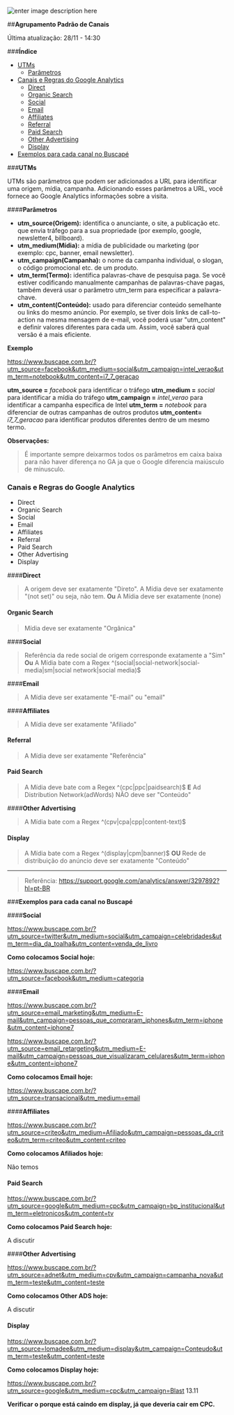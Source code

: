 ﻿![enter image description here](http://image.buscape.com/material/buscape.png)



##**Agrupamento Padrão de Canais**

Última atualização: 28/11 - 14:30

###**Índice**

 - [UTMs](#utms) 
	 - [Parâmetros](#parâmetros)
 - [Canais e Regras do Google Analytics](#canais-e-regras-do-google-analytics)
	 - [Direct](#direct)
	 - [Organic Search](#organic-search)
	 - [Social](#social)
	 - [Email](#email)
	 - [Affiliates](#affiliates)
	 - [Referral](#referral)
	 - [Paid Search](#paid-search)
	 - [Other Advertising](#other-advertising)
	 - [Display](#display)
 - [Exemplos para cada canal no Buscapé](#exemplos-para-cada-canal-no-buscapé)

###**UTMs**

UTMs são parâmetros que podem ser adicionados a URL para identificar uma origem, mídia, campanha. Adicionando esses parâmetros a URL, você fornece ao Google Analytics informações sobre a visita.

####**Parâmetros**

 - **utm_source(Origem):** identifica o anunciante, o site, a publicação etc. que envia tráfego para a sua propriedade (por exemplo, google, newsletter4, billboard).
 - **utm_medium(Mídia):** a mídia de publicidade ou marketing (por exemplo: cpc, banner, email newsletter).
 - **utm_campaign(Campanha):** o nome da campanha individual, o slogan, o código promocional etc. de um produto.
 - **utm_term(Termo):** identifica palavras-chave de pesquisa paga. Se você estiver codificando manualmente campanhas de palavras-chave pagas, também deverá usar o parâmetro utm_term para especificar a palavra-chave.
 - **utm_content(Conteúdo):** usado para diferenciar conteúdo semelhante ou links do mesmo anúncio. Por exemplo, se tiver dois links de call-to-action na mesma mensagem de e-mail, você poderá usar "utm_content" e definir valores diferentes para cada um. Assim, você saberá qual versão é a mais eficiente.

**Exemplo**

https://www.buscape.com.br/?utm_source=facebook&utm_medium=social&utm_campaign=intel_verao&utm_term=notebook&utm_content=i7_7_geracao

**utm_source =** *facebook* para identificar o tráfego 
**utm_medium =** *social* para identificar a mídia do tráfego 
**utm_campaign =** *intel_verao* para identificar a campanha especifica de Intel
**utm_term =** *notebook* para diferenciar de outras campanhas de outros produtos
**utm_content=** *i7_7_geracao* para identificar produtos diferentes dentro de um mesmo termo.

**Observações:**

> É importante sempre deixarmos todos os parâmetros em caixa baixa para não haver diferença no GA ja que o Google diferencia maiúsculo de minusculo.


### **Canais e Regras do Google Analytics**

- Direct
- Organic Search
- Social
- Email
- Affiliates
- Referral
- Paid Search
- Other Advertising
- Display

####**Direct**

>  A origem deve ser exatamente "Direto".
>  A Mídia deve ser exatamente "(not set)" ou seja, não tem.
> **Ou** 
> A Mídia deve ser exatamente (none)


#### **Organic Search**

> Mídia deve ser exatamente "Orgânica"

####**Social**

> 	Referência da rede social de origem corresponde exatamente a "Sim"
> **Ou**
> A Mídia bate com a Regex ^(social|social-network|social-media|sm|social network|social media)$

####**Email**

> A Mídia deve ser exatamente "E-mail" ou "email"

####**Affiliates**

>A Mídia deve ser exatamente "Afiliado"

#### **Referral**

> A Mídia deve ser exatamente "Referência"

#### **Paid Search**

> A Mídia deve bate com a Regex ^(cpc|ppc|paidsearch)$
> **E**
> Ad Distribution Network(adWords) NÃO deve ser "Conteúdo"

####**Other Advertising**

> A Mídia bate com a Regex ^(cpv|cpa|cpp|content-text)$

#### **Display**

> A Mídia bate com a Regex ^(display|cpm|banner)$
> **OU**
> Rede de distribuição do anúncio deve ser exatamente "Conteúdo"

---------------------
>Referência:  https://support.google.com/analytics/answer/3297892?hl=pt-BR

###**Exemplos para cada canal no Buscapé**

####**Social**

https://www.buscape.com.br/?utm_source=twitter&utm_medium=social&utm_campaign=celebridades&utm_term=dia_da_toalha&utm_content=venda_de_livro

**Como colocamos Social hoje:**

https://www.buscape.com.br/?utm_source=facebook&utm_medium=categoria

####**Email**

https://www.buscape.com.br/?utm_source=email_marketing&utm_medium=E-mail&utm_campaign=pessoas_que_compraram_iphones&utm_term=iphone&utm_content=iphone7

https://www.buscape.com.br/?utm_source=email_retargeting&utm_medium=E-mail&utm_campaign=pessoas_que_visualizaram_celulares&utm_term=iphone&utm_content=iphone7

**Como colocamos Email hoje:**

https://www.buscape.com.br/?utm_source=transacional&utm_medium=email

####**Affiliates**

https://www.buscape.com.br/?utm_source=criteo&utm_medium=Afiliado&utm_campaign=pessoas_da_criteo&utm_term=criteo&utm_content=criteo

**Como colocamos Afiliados hoje:**

Não temos

#### **Paid Search**

https://www.buscape.com.br/?utm_source=google&utm_medium=cpc&utm_campaign=bp_institucional&utm_term=eletronicos&utm_content=tv

**Como colocamos Paid Search hoje:**

A discutir

####**Other Advertising**

https://www.buscape.com.br/?utm_source=adnet&utm_medium=cpv&utm_campaign=campanha_nova&utm_term=teste&utm_content=teste

**Como colocamos Other ADS hoje:**

A discutir

#### **Display**

https://www.buscape.com.br/?utm_source=lomadee&utm_medium=display&utm_campaign=Conteudo&utm_term=teste&utm_content=teste


**Como colocamos Display hoje:**

https://www.buscape.com.br/?utm_source=google&utm_medium=cpc&utm_campaign=Blast 13.11

**Verificar o porque está caindo em display, já que deveria cair em CPC.**